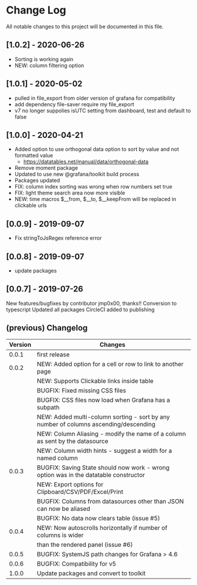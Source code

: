 # Change Log

All notable changes to this project will be documented in this file.

## [1.0.2] - 2020-06-26

- Sorting is working again
- NEW: column filtering option

## [1.0.1] - 2020-05-02

- pulled in file_export from older version of grafana for compatibility
- add dependency file-saver require my file_export
- v7 no longer suppolies isUTC setting from dashboard, test and default to false

## [1.0.0] - 2020-04-21

- Added option to use orthogonal data option to sort by value and not formatted value
  - <https://datatables.net/manual/data/orthogonal-data>
- Remove moment package
- Updated to use new @grafana/toolkit build process
- Packages updated
- FIX: column index sorting was wrong when row numbers set true
- FIX: light theme search area now more visible
- NEW: time macros $__from, $__to, $__keepFrom will be replaced in clickable urls

## [0.0.9] - 2019-09-07

- Fix stringToJsRegex reference error

## [0.0.8] - 2019-09-07

- update packages

## [0.0.7] - 2019-07-26

New features/bugfixes by contributor jmp0x00, thanks!!
Conversion to typescript
Updated all packages
CircleCI added to publishing

## (previous) Changelog

|Version|Changes|
|-------|-----------|
|0.0.1  | first release |
|0.0.2  | NEW: Added option for a cell or row to link to another page|
|       | NEW: Supports Clickable links inside table |
|       | BUGFIX: Fixed missing CSS files |
|       | BUGFIX: CSS files now load when Grafana has a subpath|
|       | NEW: Added multi-column sorting - sort by any number of columns ascending/descending|
|       | NEW: Column Aliasing - modify the name of a column as sent by the datasource|
|       | NEW: Column width hints - suggest a width for a named column|
|0.0.3  | BUGFIX: Saving State should now work - wrong option was in the datatable constructor|
|       | NEW: Export options for Clipboard/CSV/PDF/Excel/Print|
|       | BUGFIX: Columns from datasources other than JSON can now be aliased|
|       | BUGFIX: No data now clears table (issue #5)|
|0.0.4  | NEW: Now autoscrolls horizontally if number of columns is wider|
|       | than the rendered panel (issue #6)|
|0.0.5  | BUGFIX: SystemJS path changes for Grafana > 4.6|
|0.0.6  | BUGFIX: Compatibility for v5|
|1.0.0  | Update packages and convert to toolkit|
